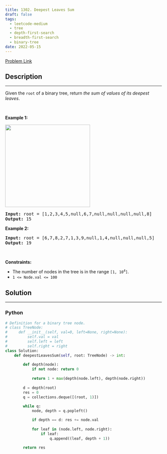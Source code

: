 ```yaml
---
title: 1302. Deepest Leaves Sum
draft: false
tags: 
  - leetcode-medium
  - tree
  - depth-first-search
  - breadth-first-search
  - binary-tree
date: 2022-05-15
---
```


[Problem Link](https://leetcode.com/problems/deepest-leaves-sum/)

## Description

---
Given the <code>root</code> of a binary tree, return <em>the sum of values of its deepest leaves</em>.
<p>&nbsp;</p>
<p><strong class="example">Example 1:</strong></p>
<img alt="" src="https://assets.leetcode.com/uploads/2019/07/31/1483_ex1.png" style="width: 273px; height: 265px;" />
<pre>
<strong>Input:</strong> root = [1,2,3,4,5,null,6,7,null,null,null,null,8]
<strong>Output:</strong> 15
</pre>

<p><strong class="example">Example 2:</strong></p>

<pre>
<strong>Input:</strong> root = [6,7,8,2,7,1,3,9,null,1,4,null,null,null,5]
<strong>Output:</strong> 19
</pre>

<p>&nbsp;</p>
<p><strong>Constraints:</strong></p>

<ul>
	<li>The number of nodes in the tree is in the range <code>[1, 10<sup>4</sup>]</code>.</li>
	<li><code>1 &lt;= Node.val &lt;= 100</code></li>
</ul>


## Solution

---
### Python
``` py title='deepest-leaves-sum'
# Definition for a binary tree node.
# class TreeNode:
#     def __init__(self, val=0, left=None, right=None):
#         self.val = val
#         self.left = left
#         self.right = right
class Solution:
    def deepestLeavesSum(self, root: TreeNode) -> int:
        
        def depth(node):
            if not node: return 0
            
            return 1 + max(depth(node.left), depth(node.right))
        
        d = depth(root)
        res = 0
        q = collections.deque([(root, 1)])
        
        while q:
            node, depth = q.popleft()

            if depth == d: res += node.val
                
            for leaf in (node.left, node.right):
                if leaf:
                    q.append((leaf, depth + 1))
        
        return res
                
        
```

